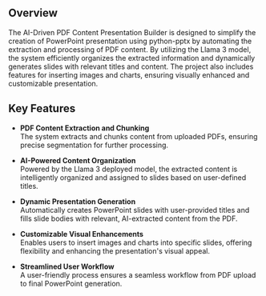 ## Overview

The AI-Driven PDF Content Presentation Builder is designed to simplify the creation of PowerPoint presentation using python-pptx by automating the extraction and processing of PDF content. By utilizing the Llama 3 model, the system efficiently organizes the extracted information and dynamically generates slides with relevant titles and content. The project also includes features for inserting images and charts, ensuring visually enhanced and customizable presentation.

## Key Features

- **PDF Content Extraction and Chunking**  
  The system extracts and chunks content from uploaded PDFs, ensuring precise segmentation for further processing.

- **AI-Powered Content Organization**  
  Powered by the Llama 3 deployed model, the extracted content is intelligently organized and assigned to slides based on user-defined titles.

- **Dynamic Presentation Generation**  
  Automatically creates PowerPoint slides with user-provided titles and fills slide bodies with relevant, AI-extracted content from the PDF.

- **Customizable Visual Enhancements**  
  Enables users to insert images and charts into specific slides, offering flexibility and enhancing the presentation's visual appeal.

- **Streamlined User Workflow**  
  A user-friendly process ensures a seamless workflow from PDF upload to final PowerPoint generation.
